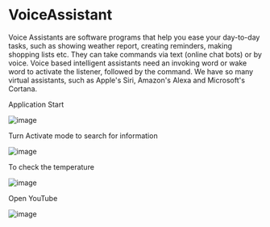 # VoiceAssistant

Voice Assistants are software programs that help you ease your day-to-day tasks, such as showing 
weather report, creating reminders, making shopping lists etc. They can take commands via text (online 
chat bots) or by voice. Voice based intelligent assistants need an invoking word or wake word to activate 
the listener, followed by the command. We have so many virtual assistants, such as Apple's Siri, 
Amazon's Alexa and Microsoft's Cortana.

Application Start

![image](https://user-images.githubusercontent.com/78689154/206870264-bb44cbc0-9aff-492f-b548-5430fbb2378a.png)

Turn Activate mode to search for information

![image](https://user-images.githubusercontent.com/78689154/206870287-303f6a9e-4e48-4697-9d1d-b0b25688b500.png)

To check the temperature 

![image](https://user-images.githubusercontent.com/78689154/206870303-b6989162-7138-4cd3-968e-16e474f14b3b.png)

Open YouTube

![image](https://user-images.githubusercontent.com/78689154/206870326-97566b61-dc92-417d-97f8-5181a69e0996.png)
